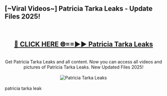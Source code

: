 <h2>[~Viral Videos~] Patricia Tarka Leaks - Update Files 2025!</h2>
<br>
<div align="center">
<h2><a href="https://betterlinks.top/A2PfLJ" rel="nofollow">🔴 CLICK HERE 🌐==►► Patricia Tarka Leaks</a></h2>
<br>
Get Patricia Tarka Leaks and all content. Now you can access all videos and pictures of Patricia Tarka Leaks. New Updated Files 2025!
<br>
<br>
<a href="https://betterlinks.top/A2PfLJ" rel="nofollow" data-target="animated-image.originalLink"><img src="https://i.ibb.co.com/WyWwxjT/player-gif2.gif" alt="Patricia Tarka Leaks" style="max-width: 100%; display: inline-block;" data-target="animated-image.originalImage"></a>
</div>
<br>
patricia tarka leak
